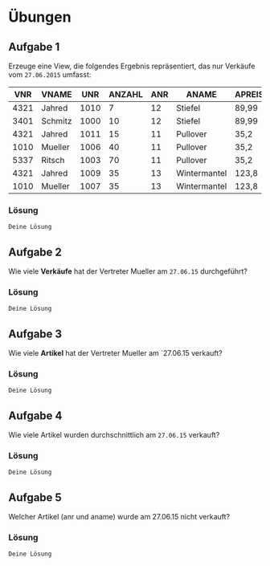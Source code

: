 # Übungen

## Aufgabe 1
Erzeuge eine View, die folgendes Ergebnis repräsentiert, das nur Verkäufe vom `27.06.2015` umfasst:

| VNR  | VNAME    | UNR  | ANZAHL | ANR | ANAME         | APREIS  |
| ---- | -------- | ---- | ------ | --- | ------------- | ------- |
| 4321 | Jahred   | 1010 | 7      | 12  | Stiefel       | 89,99   |
| 3401 | Schmitz  | 1000 | 10     | 12  | Stiefel       | 89,99   |
| 4321 | Jahred   | 1011 | 15     | 11  | Pullover      | 35,2    |
| 1010 | Mueller  | 1006 | 40     | 11  | Pullover      | 35,2    |
| 5337 | Ritsch   | 1003 | 70     | 11  | Pullover      | 35,2    |
| 4321 | Jahred   | 1009 | 35     | 13  | Wintermantel  | 123,8   |
| 1010 | Mueller  | 1007 | 35     | 13  | Wintermantel  | 123,8   |

### Lösung
```sql
Deine Lösung
```

## Aufgabe 2
Wie viele **Verkäufe** hat der Vertreter Mueller am `27.06.15` durchgeführt?

### Lösung
```sql
Deine Lösung
```

## Aufgabe 3
Wie viele **Artikel** hat der Vertreter Mueller am `27.06.15 verkauft?

### Lösung
```sql
Deine Lösung
```

## Aufgabe 4
Wie viele Artikel wurden durchschnittlich am `27.06.15` verkauft?

### Lösung
```sql
Deine Lösung
```

## Aufgabe 5
Welcher Artikel (anr und aname) wurde am 27.06.15 nicht verkauft?

### Lösung
```sql
Deine Lösung
```
